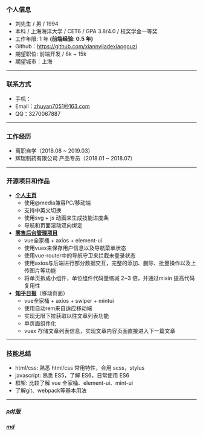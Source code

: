 ### 个人信息
- 刘先生 / 男 / 1994
- 本科 / 上海海洋大学 / CET6 / GPA 3.8/4.0 / 校奖学金一等奖
- 工作年限: 1 年 **(前端经验: 0.5 年)**
- Github：https://github.com/xiannvjiadexiaogouzi
- 期望职位: 前端开发 / 8k ~ 15k
- 期望城市：上海
---
### 联系方式
- 手机：
- Email：zhuyan7051@163.com
- QQ：3270067887
---
### 工作经历
- 离职自学（2018.08 ~ 2019.03）
- 辉瑞制药有限公司 产品专员（2018.01 ~ 2018.07）
---
### 开源项目和作品
- **[个人主页](https://xiannvjiadexiaogouzi.github.io/cv-page/dist/)**
  - 使用@media兼容PC/移动端
  - 支持中英文切换
  - 使用svg + js 动画来生成技能进度条
  - 导航和页面滚动双向绑定
- **[零售后台管理项目](https://github.com/xiannvjiadexiaogouzi/retail-terminal-b)** 
  - vue全家桶 + axios + element-ui
  - 使用vuex来保存用户信息以及导航菜单状态
  - 使用vue-router中的导航守卫来拦截未登录状态
  - 使用axios与后端进行部分数据交互，完整的添加、删除、批量操作以及上传图片等功能
  - 将单页拆成小组件，单位组件代码量缩减 2~3 倍，并通过mixin 提高代码复用性
- **[知乎日报](https://xiannvjiadexiaogouzi.github.io/zhihu/dist/index.html)**（移动页面）
  - vue全家桶 + axios + swiper + mintui
  - 使用自动rem来自适应移动端
  - 实现无限下拉获取以往文章列表功能
  - 单页面组件化
  - vuex 存储文章列表信息，实现文章内容页面直接进入下一篇文章
---
### 技能总结
- html/css: 熟悉 html/css 常用特性，会用 scss，stylus
- javascript: 熟悉 ES5，了解 ES6，日常使用 ES6
- 框架: 比较了解 vue 全家桶、element-ui、mint-ui
- 了解git、webpack等基本用法
---
##### [pdf版](https://github.com/xiannvjiadexiaogouzi/cv-page/blob/master/%E7%AE%80%E5%8E%86.pdf)
##### [md](https://github.com/xiannvjiadexiaogouzi/cv-page)